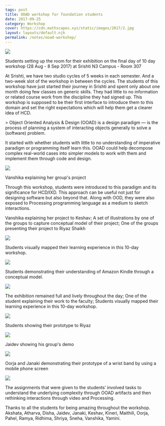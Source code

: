 ```yaml
---
tags: post
title: OOAD workshop for foundation students
date: 2017-09-25
category: Workshop
cover: https://cdn.mathscapes.xyz/static/images/2017/2.jpg
layout: layouts/default.njk
permalink: /notes/ooad-workshop/
--- 
```


<img src="https://cdn.mathscapes.xyz/static/images/2017/1.jpg"/>

Students setting up the room for their exhibition on the final day of 10 day workshop (28 Aug - 8 Sep 2017) at Srishti N3 Campus - Room 307

At Srishti, we have two studio cycles of 5 weeks in each semester. And a two-week slot of the workshop in between the cycles. The students of this workshop have just started their journey in Srishti and spent only about one month doing few classes on generic skills. They had little to no information or related course work from the discipline they had signed up. This workshop is supposed to be their first interface to introduce them to this domain and set the right expectations which will help them get a clearer idea of HCD.

\> Object Oriented Analysis & Design (OOAD) is a design paradigm — is the process of planning a system of interacting objects generally to solve a (software) problem.

It started with whether students with little to no understanding of imperative paradigm or programming itself learn this. OOAD could help decompose complex real-world cases into simpler models to work with them and implement them through code and design.

<img src="https://cdn.mathscapes.xyz/static/images/2017/2.jpg"/>

Vanshika explaining her group's project

Through this workshop, students were introduced to this paradigm and its significance for HCD/IXD. This approach can be useful not just for designing software but also beyond that. Along with OOD, they were also exposed to Processing programming language as a medium to sketch interactions.

Vanshika explaining her project to Keshav; A set of illustrations by one of the groups to capture conceptual model of their project; One of the groups presenting their project to Riyaz Shaikh

<img src="https://cdn.mathscapes.xyz/static/images/2017/3.jpg"/>

Students visually mapped their learning experience in this 10-day workshop.

<img src="https://cdn.mathscapes.xyz/static/images/2017/4.jpg"/>

Students demonstrating their understanding of Amazon Kindle through a conceptual model.

<img src="https://cdn.mathscapes.xyz/static/images/2017/5.jpg"/>

The exhibition remained full and lively throughout the day; One of the student explaining their work to the faculty; Students visually mapped their learning experience in this 10-day workshop.

<img src="https://cdn.mathscapes.xyz/static/images/2017/6.jpg"/>

Students showing their prototype to Riyaz

<img src="https://cdn.mathscapes.xyz/static/images/2017/7.jpg"/>

Jaidev showing his group's demo

<img src="https://cdn.mathscapes.xyz/static/images/2017/8.jpg"/>

Oorja and Janaki demonstrating their prototype of a wrist band by using a mobile phone screen

<img src="https://cdn.mathscapes.xyz/static/images/2017/9.jpg"/>

The assignments that were given to the students’ involved tasks to understand the underlying complexity through OOAD artifacts and then rethinking interactions through video and Processing.

Thanks to all the students for being amazing throughout the workshop. Akshata, Atharva, Disha, Jaidev, Janaki, Keshav, Kineri, Maithili, Oorja, Pahel, Ramya, Ridhima, Shriya, Sneha, Vanshika, Yamini.